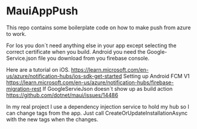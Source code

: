 # MauiAppPush
This repo contains some boilerplate code on how to make push from azure to work.

For Ios you don´t need anything else in your app except selecting the correct certificate when you build.
Android you need the Google-Service.json file you download from you firebase console.

Here are a tutorial on iOS. https://learn.microsoft.com/en-us/azure/notification-hubs/ios-sdk-get-started
Setting up Android FCM V1 https://learn.microsoft.com/en-us/azure/notification-hubs/firebase-migration-rest
If GoogleServieJson doesn´t show up as build action https://github.com/dotnet/maui/issues/14486

In my real project I use a dependency injection service to hold my hub so I can change tags from the app. Just call CreateOrUpdateInstallationAsync with the new tags when the changes.
